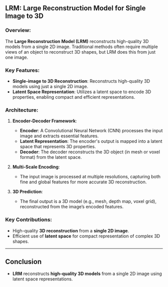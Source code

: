 ## **LRM: Large Reconstruction Model for Single Image to 3D**

### **Overview:**
The **Large Reconstruction Model (LRM)** reconstructs high-quality 3D models from a single 2D image. Traditional methods often require multiple views of an object to reconstruct 3D shapes, but LRM does this from just one image.

### **Key Features:**
- **Single-image to 3D Reconstruction**: Reconstructs high-quality 3D models using just a single 2D image.
- **Latent Space Representation**: Utilizes a latent space to encode 3D properties, enabling compact and efficient representations.
  
### **Architecture:**
1. **Encoder-Decoder Framework**:
   - **Encoder**: A Convolutional Neural Network (CNN) processes the input image and extracts essential features.
   - **Latent Representation**: The encoder's output is mapped into a latent space that represents 3D properties.
   - **Decoder**: The decoder reconstructs the 3D object (in mesh or voxel format) from the latent space.

2. **Multi-Scale Encoding**:
   - The input image is processed at multiple resolutions, capturing both fine and global features for more accurate 3D reconstruction.

3. **3D Prediction**:
   - The final output is a 3D model (e.g., mesh, depth map, voxel grid), reconstructed from the image’s encoded features.

### **Key Contributions:**
- High-quality **3D reconstruction** from a **single 2D image**.
- Efficient use of **latent space** for compact representation of complex 3D shapes.

---

## Conclusion

- **LRM** reconstructs **high-quality 3D models** from a single 2D image using latent space representations.


